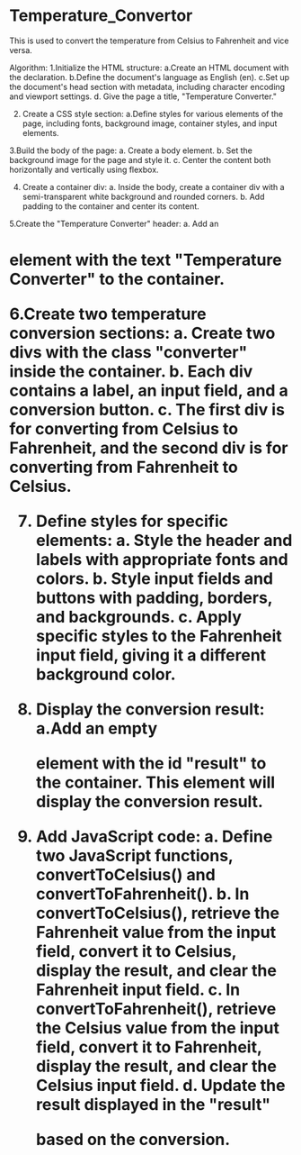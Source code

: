 # Temperature_Convertor
This is used to convert the temperature from Celsius to Fahrenheit and vice versa.

Algorithm:
1.Initialize the HTML structure:
a.Create an HTML document with the <!DOCTYPE html> declaration.
b.Define the document's language as English (en).
c.Set up the document's head section with metadata, including character encoding and viewport settings.
d. Give the page a title, "Temperature Converter."

2. Create a CSS style section:
a.Define styles for various elements of the page, including fonts, background image, container styles, and input elements.

3.Build the body of the page:
a. Create a body element.
b. Set the background image for the page and style it.
c. Center the content both horizontally and vertically using flexbox.

4. Create a container div:
a. Inside the body, create a container div with a semi-transparent white background and rounded corners.
b. Add padding to the container and center its content.

5.Create the "Temperature Converter" header:
a. Add an <h1> element with the text "Temperature Converter" to the container.

6.Create two temperature conversion sections:
a. Create two divs with the class "converter" inside the container.
b. Each div contains a label, an input field, and a conversion button.
c. The first div is for converting from Celsius to Fahrenheit, and the second div is for converting from Fahrenheit to Celsius.

7. Define styles for specific elements:
a. Style the header and labels with appropriate fonts and colors.
b. Style input fields and buttons with padding, borders, and backgrounds.
c. Apply specific styles to the Fahrenheit input field, giving it a different background color.

8.  Display the conversion result:
a.Add an empty <div> element with the id "result" to the container. This element will display the conversion result.

9. Add JavaScript code:
a. Define two JavaScript functions, convertToCelsius() and convertToFahrenheit().
b. In convertToCelsius(), retrieve the Fahrenheit value from the input field, convert it to Celsius, display the result, and clear the Fahrenheit input field.
c. In convertToFahrenheit(), retrieve the Celsius value from the input field, convert it to Fahrenheit, display the result, and clear the Celsius input field.
d. Update the result displayed in the "result" <div> based on the conversion.
